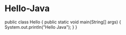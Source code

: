 # Hello-Java
public class Hello {     public static void main(String[] args) {         System.out.println("Hello Java");      }     }
